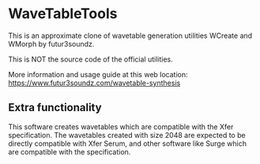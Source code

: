 # WaveTableTools

This is an approximate clone of wavetable generation utilities WCreate and WMorph by futur3soundz.

This is NOT the source code of the official utilities.

More information and usage guide at this web location:
https://www.futur3soundz.com/wavetable-synthesis

## Extra functionality

This software creates wavetables which are compatible with the Xfer specification.
The wavetables created with size 2048 are expected to be directly compatible with
Xfer Serum, and other software like Surge which are compatible with the specification.
